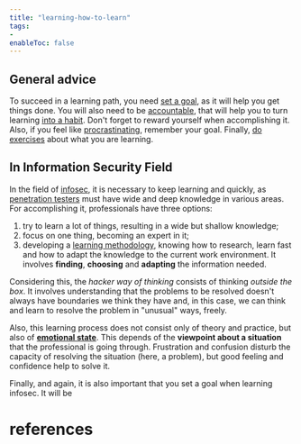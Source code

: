 ```yaml
---
title: "learning-how-to-learn"
tags:
- 
enableToc: false
---
```


## General advice
To succeed in a learning path, you need [set a goal](notes/setting-goals-for-learning.md), as it will help you get things done. You will also need to be [accountable](notes/being-accountable.md), that will help you to turn learning [into a habit](notes/building-habits.md). Don't forget to reward yourself when accomplishing it. Also, if you feel like [procrastinating](notes/procrastination.md), remember your goal. Finally, [do exercises](notes/doing-exercises.md) about what you are learning.

## In Information Security Field
In the field of [infosec](notes/information-security.md), it is necessary to keep learning and quickly, as [penetration testers](notes/penetration-testing.md) must have wide and deep knowledge in various areas. For accomplishing it, professionals have three options:
1. try to learn a lot of things, resulting in a wide but shallow knowledge;
2. focus on one thing, becoming an expert in it;
3. developing a [learning methodology](notes/learning-methodologies.md), knowing how to research, learn fast and how to adapt the knowledge to the current work environment. It involves **finding**, **choosing** and **adapting** the information needed.

Considering this, the *hacker way of thinking* consists of thinking *outside the box*. It involves understanding that the problems to be resolved doesn't always have boundaries we think they have and, in this case, we can think and learn to resolve the problem in "unusual"  ways, freely.

Also, this learning process does not consist only of theory and practice, but also of [**emotional state**](notes/emotional-inteligence.md). This depends of the **viewpoint about a situation** that the professional is going through. Frustration and confusion disturb the capacity of resolving the situation (here, a problem), but good feeling and confidence help to solve it.

Finally, and again, it is also important that you set a goal when learning infosec. It will be


# references


